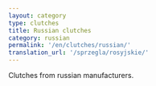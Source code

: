 ```yaml
---
layout: category
type: clutches
title: Russian clutches
category: russian
permalink: '/en/clutches/russian/'
translation_url: '/sprzegla/rosyjskie/'
---
```

Clutches from russian manufacturers.